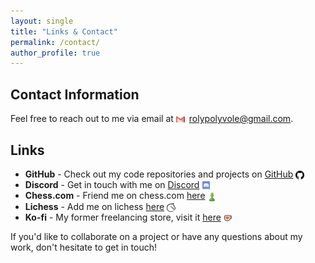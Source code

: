 ```yaml
---
layout: single
title: "Links & Contact"
permalink: /contact/
author_profile: true
---
```


## Contact Information

Feel free to reach out to me via email at <img src="/images/custom_icons/email.png" alt="Email" style="width: 1em; height: 1em; object-fit: contain; margin-right: 0.5em; vertical-align: middle;">[rolypolyvole@gmail.com](mailto:rolypolyvole@gmail.com).

## Links

- **GitHub** - Check out my code repositories and projects on [GitHub](https://github.com/rolyPolyVole) <img src="/images/custom_icons/github.png" alt="GitHub" class="theme-aware-icon github-icon" style="width: 1em; height: 1em; object-fit: contain; margin-right: 0.5em; vertical-align: middle;">
- **Discord** - Get in touch with me on [Discord](https://discord.com/users/rolyPolyVole) <img src="/images/custom_icons/discord.png" alt="Discord" style="width: 1em; height: 1em; object-fit: contain; margin-right: 0.5em; vertical-align: middle;">
- **Chess.com** - Friend me on chess.com [here](https://www.chess.com/member/rolypolyvole) <img src="/images/custom_icons/chesscom.png" alt="Chess.com" style="width: 1em; height: 1em; object-fit: contain; margin-right: 0.5em; vertical-align: middle;">
- **Lichess** - Add me on lichess [here](https://lichess.org/@/rolyPolyVole) <img src="/images/custom_icons/lichess.png" alt="Lichess" class="theme-aware-icon lichess-icon" style="width: 1em; height: 1em; object-fit: contain; margin-right: 0.5em; vertical-align: middle;">
- **Ko-fi** - My former freelancing store, visit it [here](https://ko-fi.com/rolyPolyVole) <img src="/images/custom_icons/kofi.png" alt="Ko-fi" style="width: 1em; height: 1em; object-fit: contain; margin-right: 0.5em; vertical-align: middle;">

If you'd like to collaborate on a project or have any questions about my work, don't hesitate to get in touch!